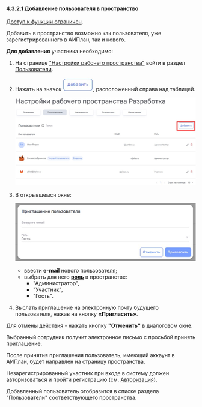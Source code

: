 #### 4.3.2.1 Добавление пользователя в пространство

[Доступ к функции ограничен](9_roles_&_access/9.2_access.md).

Добавить в пространство возможно как пользователя, уже зарегистрированного в АИПлан, так и нового.  
  
**Для добавления** участника необходимо:

1. На странице ["Настройки рабочего пространства"](4_workspace/4.3_settings/4.3_settings.md) войти в раздел [Пользователи](4_workspace/4.3_settings/4.3.2_members/4.3.2_members.md).
2. Нажать на значок ![добавить](/imgs/добавить.jpg), расположенный справа над таблицей.

   ![4.3.2.1-1](/imgs/4.3.2.1-1.jpg)

3. В открывшемся окне:

   ![4.3.2.1-2](/imgs/4.3.2.1-2.jpg)

   - ввести **e-mail** нового пользователя;  
   - выбрать для него [**роль**](9_roles_&_access/9.1_roles.md) в пространстве:
     - "Администратор",  
     - "Участник",
     - "Гость".
4. Выслать приглашение на электронную почту будущего пользователя, нажав на кнопку **«Пригласить»**.  

Для отмены действия - нажать кнопку **"Отменить"** в диалоговом окне.  

Выбранный сотрудник получит электронное письмо с просьбой принять приглашение.  

После принятия приглашения пользователь, имеющий аккаунт в АИПлан, будет направлен на страницу пространства.

Незарегистрированный участник при входе в систему должен авторизоваться и пройти регистрацию (см. [Авторизация](0_login/0_login.md)).  

Добавленный пользователь отобразится в списке раздела "Пользователи" соответствующего пространства.
